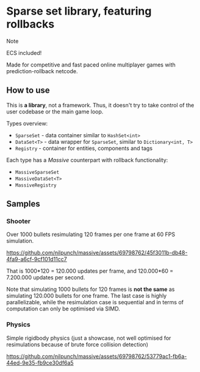 # Sparse set library, featuring rollbacks

> [!NOTE]
> ECS included!

Made for competitive and fast paced online multiplayer games with prediction-rollback netcode.

## How to use
This is **a library**, not a framework. Thus, it doesn't try to take control of the user codebase or the main game loop.

Types overview:

- `SparseSet` - data container similar to `HashSet<int>`
- `DataSet<T>` - data wrapper for `SparseSet`, similar to `Dictionary<int, T>`
- `Registry` - container for entities, components and tags 

Each type has a *Massive* counterpart with rollback functionality:

- `MassiveSparseSet`
- `MassiveDataSet<T>`
- `MassiveRegistry`

## Samples

### Shooter

Over 1000 bullets resimulating 120 frames per one frame at 60 FPS simulation.

https://github.com/nilpunch/massive/assets/69798762/45f3011b-db48-4fa9-a6cf-9cf101d11cc7

That is 1000\*120 = 120.000 updates per frame, and 120.000\*60 = 7.200.000 updates per second.

Note that simulating 1000 bullets for 120 frames is **not the same** as simulating 120.000 bullets for one frame. The last case is highly parallelizable, while the resimulation case is sequential and in terms of computation can only be optimised via SIMD.

### Physics

Simple rigidbody physics (just a showcase, not well optimised for resimulations because of brute force collision detection)

https://github.com/nilpunch/massive/assets/69798762/53779ac1-fb6a-44ed-9e35-fb9ce30df6a5
